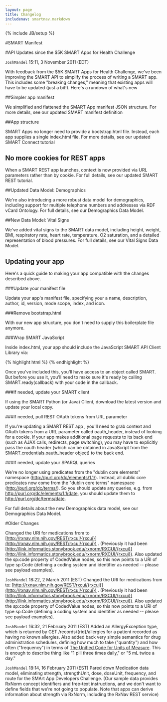 ```yaml
---
layout: page
title: Changelog
includenav: smartnav.markdown
---
```

{% include JB/setup %}

<div id="toc"> </div>

#SMART Manifest

#API Updates since the $5K SMART Apps for Health Challenge

`JoshMandel` 15:11, 3 November 2011 (EDT) 

With feedback from the $5K SMART Apps for Health Challenge, we've been improving the SMART API to simplify the process of writing a SMART app. This includes some "breaking changes," meaning that existing apps will have to be updated (just a bit!). Here's a rundown of what's new

##Simpler app manifest

We simplified and flattened the SMART App manifest JSON structure. For more details, see our updated SMART manifest definition 

##App structure

SMART Apps no longer need to provide a bootstrap.html file. Instead, each app supplies a single index.html file. For more details, see our updated SMART Connect tutorial

## No more cookies for REST apps

When a SMART REST app launches, context is now provided via URL parameters rather than by cookie. For full details, see our updated SMART REST tutorial.

##Updated Data Model: Demographics

We're also introducing a more robust data model for demographics, including support for multiple telephone numbers and addresses via RDF vCard Ontology. For full details, see our Demographics Data Model.

##New Data Model: Vital Signs

We've added vital signs to the SMART data model, including height, weight, BMI, respiratory rate, heart rate, temperature, O2 saturation, and a detailed representation of blood pressures. For full details, see our Vital Signs Data Model.

## Updating your app

Here's a quick guide to making your app compatible with the changes described above.

###Update your manifest file

Update your app's manifest file, specifying your a name, description, author, id, version, mode scope, index, and icon.

###Remove bootstrap.html

With our new app structure, you don't need to supply this boilerplate file anymore.

###Wrap SMART JavaScript

Inside index.html, your app should include the JavaScript SMART API Client Library via:

{% highlight html %}
    <script src="http://sample-apps.smartplatforms.org/framework/smart/scripts/smart-api-client.js"></script>
{% endhighlight  %}

Once you've included this, you'll have access to an object called SMART. But before you use it, you'll need to make sure it's ready by calling SMART.ready(callback) with your code in the callback.

###If needed, update your SMART client

If using the SMART Python (or Java) Client, download the latest version and update your local copy.
 
###If needed, pull REST OAuth tokens from URL parameter

If you're updating a SMART REST app , you'll need to grab context and OAuth tokens from a URL parameter called oauth_header, instead of looking for a cookie. If your app makes additional page requests to its back end (such as AJAX calls, redirects, page switching), you may have to explicitly pass the oauth header (which can be obtained in JavaScript from the SMART.credentials.oauth_header object) to the back end.

###If needed, update your SPARQL queries

We're no longer using predicates from the "dublin core elements" namespace (http://purl.org/dc/elements/1.1/). Instead, all dublic core predicates now come from the "dublin core terms" namespace (http://purl.org/dc/terms/). So you should update any queries, e.g. from http://purl.org/dc/elements/1.1/date, you should update them to http://purl.org/dc/terms/date.

For full details about the new Demographics data model, see our Demographics Data Model. 

#Older Changes

Changed the URI for medications from to [http://rxnav.nlm.nih.gov/REST/rxcui/{rxcui}](http://rxnav.nlm.nih.gov/REST/rxcui/{rxcui}) . (Previously it had been [http://link.informatics.stonybrook.edu/rxnorm/RXCUI/{rxcui}](http://link.informatics.stonybrook.edu/rxnorm/RXCUI/{rxcui}). Also updated the sp:code property of CodedValue nodes, so this now points to a URI of type sp:Code (defining a coding system and identifier as needed -- please see payload examples).

`JoshMandel` 18:22, 2 March 2011 (EST) Changed the URI for medications from to: [http://rxnav.nlm.nih.gov/REST/rxcui/{rxcui}](http://rxnav.nlm.nih.gov/REST/rxcui/{rxcui}) . (Previously it had been [http://link.informatics.stonybrook.edu/rxnorm/RXCUI/{rxcui}](http://link.informatics.stonybrook.edu/rxnorm/RXCUI/{rxcui}). Also updated the sp:code property of CodedValue nodes, so this now points to a URI of type sp:Code (defining a coding system and identifier as needed -- please see payload examples).


`JoshMandel` 16:32, 21 February 2011 (EST) Added an AllergyException type, which is returned by GET /records/{rid}/allergies for a patient recorded as having no known allergies. Also added back very simple semantics for drug administration schedules, defining how much to take ("quantity") and how often ("frequency") in terms of [The Unified Code for Units of Measure](http://www.unitsofmeasure.org/). This is enough to describe thing like "1 pill three times daily," or "5 mL twice a day."


`JoshMandel` 18:14, 16 February 2011 (EST) Pared down Medication data model, eliminating strength, strengthUnit, dose, doseUnit, frequency, and route for the SMArt App Developers Challenge. (Our sample data provides RxNorm concept identifiers and free-text instructions, and we don't want to define fields that we're not going to populate. Note that apps can derive information about strength via RxNorm, including the RxNav REST service) 
